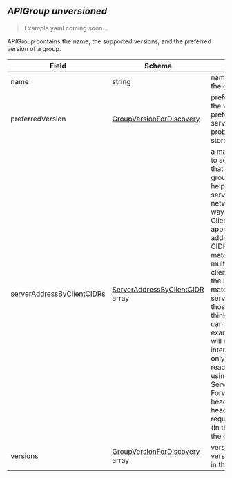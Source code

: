 ## *APIGroup unversioned*

> Example yaml coming soon...



APIGroup contains the name, the supported versions, and the preferred version of a group.



Field        | Schema     | Description
------------ | ---------- | -----------
name | string | name is the name of the group.
preferredVersion | [GroupVersionForDiscovery](#groupversionfordiscovery-unversioned) | preferredVersion is the version preferred by the API server, which probably is the storage version.
serverAddressByClientCIDRs | [ServerAddressByClientCIDR](#serveraddressbyclientcidr-unversioned) array | a map of client CIDR to server address that is serving this group. This is to help clients reach servers in the most network-efficient way possible. Clients can use the appropriate server address as per the CIDR that they match. In case of multiple matches, clients should use the longest matching CIDR. The server returns only those CIDRs that it thinks that the client can match. For example: the master will return an internal IP CIDR only, if the client reaches the server using an internal IP. Server looks at X-Forwarded-For header or X-Real-Ip header or request.RemoteAddr (in that order) to get the client IP.
versions | [GroupVersionForDiscovery](#groupversionfordiscovery-unversioned) array | versions are the versions supported in this group.

